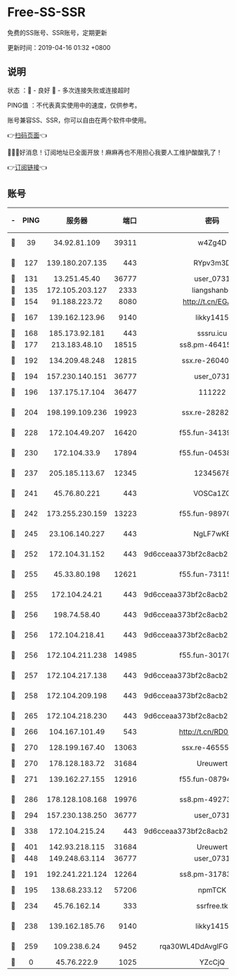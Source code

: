 # Free-SS-SSR

免费的SS账号、SSR账号，定期更新

更新时间：2019-04-16 01:32 +0800

## 说明

状态     ：🙂 - 良好 🙁 - 多次连接失败或连接超时

PING值   ：不代表真实使用中的速度，仅供参考。

账号兼容SS、SSR，你可以自由在两个软件中使用。

👉[扫码页面](https://liesauer.github.io/Free-SS-SSR/)👈

🎉🎉🎉好消息！订阅地址已全面开放！麻麻再也不用担心我要人工维护酸酸乳了！

👉[订阅链接](https://www.liesauer.net/yogurt/subscribe?ACCESS_TOKEN=DAYxR3mMaZAsaqUb)👈

## 账号

|-|PING|服务器|端口|密码|加密方式|区域|
|:----:|:----:|:-----:|-----:|:----:|:----:|:----:|
|🙂|39|34.92.81.109|39311|w4Zg4D|chacha20-ietf|US|
|🙂|127|139.180.207.135|443|RYpv3m3D|aes-256-cfb|JP|
|🙂|131|13.251.45.40|36777|user_0731|chacha20|SG|
|🙂|135|172.105.203.127|2333|liangshanbo|chacha20|JP|
|🙂|154|91.188.223.72|8080|http://t.cn/EGJIyrl|rc4-md5|RU|
|🙂|167|139.162.123.96|9140|likky1415|aes-256-cfb|JP|
|🙂|168|185.173.92.181|443|sssru.icu|rc4-md5|RU|
|🙂|177|213.183.48.10|18515|ss8.pm-46415909|rc4-md5|RU|
|🙂|192|134.209.48.248|12815|ssx.re-26040435|aes-256-cfb|US|
|🙂|194|157.230.140.151|36777|user_0731|chacha20|US|
|🙂|196|137.175.17.104|36477|111222|aes-256-cfb|US|
|🙂|204|198.199.109.236|19923|ssx.re-28282607|aes-256-cfb|US|
|🙂|228|172.104.49.207|16420|f55.fun-34139153|aes-256-cfb|SG|
|🙂|230|172.104.33.9|17894|f55.fun-04538328|aes-256-cfb|SG|
|🙂|237|205.185.113.67|12345|12345678|aes-256-cfb|US|
|🙂|241|45.76.80.221|443|VOSCa1ZG|aes-256-cfb|DE|
|🙂|242|173.255.230.159|13223|f55.fun-98970038|aes-256-cfb|US|
|🙂|245|23.106.140.227|443|NgLF7wKB|aes-256-cfb|US|
|🙂|252|172.104.31.152|443|9d6cceaa373bf2c8acb22e60b6a58be6|aes-256-cfb|US|
|🙂|255|45.33.80.198|12621|f55.fun-73115656|aes-256-cfb|US|
|🙂|255|172.104.24.21|443|9d6cceaa373bf2c8acb22e60b6a58be6|aes-256-cfb|US|
|🙂|256|198.74.58.40|443|9d6cceaa373bf2c8acb22e60b6a58be6|aes-256-cfb|US|
|🙂|256|172.104.218.41|443|9d6cceaa373bf2c8acb22e60b6a58be6|aes-256-cfb|US|
|🙂|256|172.104.211.238|14985|f55.fun-30170078|aes-256-cfb|US|
|🙂|257|172.104.217.138|443|9d6cceaa373bf2c8acb22e60b6a58be6|aes-256-cfb|US|
|🙂|258|172.104.209.198|443|9d6cceaa373bf2c8acb22e60b6a58be6|aes-256-cfb|US|
|🙂|265|172.104.218.230|443|9d6cceaa373bf2c8acb22e60b6a58be6|aes-256-cfb|US|
|🙂|266|104.167.101.49|543|http://t.cn/RD0D7sx|rc4-md5|CA|
|🙂|270|128.199.167.40|13063|ssx.re-46555321|aes-256-cfb|SG|
|🙂|270|178.128.183.72|31684|Ureuwert|chacha20|US|
|🙂|271|139.162.27.155|12916|f55.fun-08794252|aes-256-cfb|SG|
|🙂|286|178.128.108.168|19976|ss8.pm-49273481|aes-256-cfb|SG|
|🙂|294|157.230.138.250|36777|user_0731|chacha20|US|
|🙂|338|172.104.215.24|443|9d6cceaa373bf2c8acb22e60b6a58be6|aes-256-cfb|US|
|🙂|401|142.93.218.115|31684|Ureuwert|chacha20|IN|
|🙂|448|149.248.63.114|36777|user_0731|chacha20|CA|
|🙂|191|192.241.221.124|12264|ss8.pm-31783511|aes-256-cfb|US|
|🙂|195|138.68.233.12|57206|npmTCK|rc4-md5|US|
|🙂|234|45.76.162.14|333|ssrfree.tk|aes-256-cfb|SG|
|🙂|238|139.162.185.76|9140|likky1415|aes-256-cfb|DE|
|🙂|259|109.238.6.24|9452|rqa30WL4DdAvgIFG6Fs3znzTa|aes-256-cfb|FR|
|🙁|0|45.76.222.9|1025|YZcCjQ|rc4-md5|JP|
